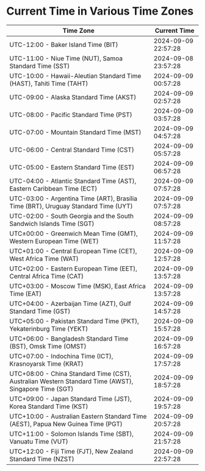 # Current Time in Various Time Zones

| Time Zone | Current Time |
|-----------|--------------|
| UTC-12:00 - Baker Island Time (BIT) | 2024-09-09 22:57:28 |
| UTC-11:00 - Niue Time (NUT), Samoa Standard Time (SST) | 2024-09-08 23:57:28 |
| UTC-10:00 - Hawaii-Aleutian Standard Time (HAST), Tahiti Time (TAHT) | 2024-09-09 00:57:28 |
| UTC-09:00 - Alaska Standard Time (AKST) | 2024-09-09 02:57:28 |
| UTC-08:00 - Pacific Standard Time (PST) | 2024-09-09 03:57:28 |
| UTC-07:00 - Mountain Standard Time (MST) | 2024-09-09 04:57:28 |
| UTC-06:00 - Central Standard Time (CST) | 2024-09-09 05:57:28 |
| UTC-05:00 - Eastern Standard Time (EST) | 2024-09-09 06:57:28 |
| UTC-04:00 - Atlantic Standard Time (AST), Eastern Caribbean Time (ECT) | 2024-09-09 07:57:28 |
| UTC-03:00 - Argentina Time (ART), Brasília Time (BRT), Uruguay Standard Time (UYT) | 2024-09-09 07:57:28 |
| UTC-02:00 - South Georgia and the South Sandwich Islands Time (SGT) | 2024-09-09 08:57:28 |
| UTC±00:00 - Greenwich Mean Time (GMT), Western European Time (WET) | 2024-09-09 11:57:28 |
| UTC+01:00 - Central European Time (CET), West Africa Time (WAT) | 2024-09-09 12:57:28 |
| UTC+02:00 - Eastern European Time (EET), Central Africa Time (CAT) | 2024-09-09 13:57:28 |
| UTC+03:00 - Moscow Time (MSK), East Africa Time (EAT) | 2024-09-09 13:57:28 |
| UTC+04:00 - Azerbaijan Time (AZT), Gulf Standard Time (GST) | 2024-09-09 14:57:28 |
| UTC+05:00 - Pakistan Standard Time (PKT), Yekaterinburg Time (YEKT) | 2024-09-09 15:57:28 |
| UTC+06:00 - Bangladesh Standard Time (BST), Omsk Time (OMST) | 2024-09-09 16:57:28 |
| UTC+07:00 - Indochina Time (ICT), Krasnoyarsk Time (KRAT) | 2024-09-09 17:57:28 |
| UTC+08:00 - China Standard Time (CST), Australian Western Standard Time (AWST), Singapore Time (SGT) | 2024-09-09 18:57:28 |
| UTC+09:00 - Japan Standard Time (JST), Korea Standard Time (KST) | 2024-09-09 19:57:28 |
| UTC+10:00 - Australian Eastern Standard Time (AEST), Papua New Guinea Time (PGT) | 2024-09-09 20:57:28 |
| UTC+11:00 - Solomon Islands Time (SBT), Vanuatu Time (VUT) | 2024-09-09 21:57:28 |
| UTC+12:00 - Fiji Time (FJT), New Zealand Standard Time (NZST) | 2024-09-09 22:57:28 |
